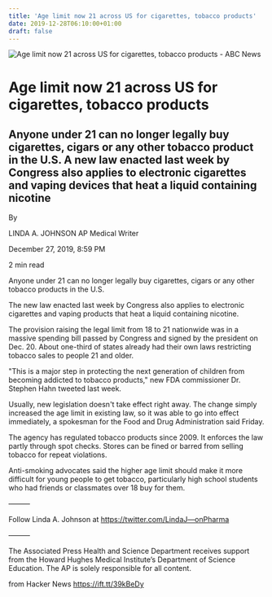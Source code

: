 ```yaml
---
title: 'Age limit now 21 across US for cigarettes, tobacco products'
date: 2019-12-28T06:10:00+01:00
draft: false
---
```


![](https://s.abcnews.com/images/Health/WireAP_40a3067d6b614a6fa8bd79f73c844fab_16x9_992.jpg "Age limit now 21 across US for cigarettes, tobacco products - ABC News")  

Age limit now 21 across US for cigarettes, tobacco products
===========================================================

Anyone under 21 can no longer legally buy cigarettes, cigars or any other tobacco product in the U.S. A new law enacted last week by Congress also applies to electronic cigarettes and vaping devices that heat a liquid containing nicotine
---------------------------------------------------------------------------------------------------------------------------------------------------------------------------------------------------------------------------------------------

By

LINDA A. JOHNSON AP Medical Writer

December 27, 2019, 8:59 PM

2 min read

Anyone under 21 can no longer legally buy cigarettes, cigars or any other tobacco products in the U.S.

The new law enacted last week by Congress also applies to electronic cigarettes and vaping products that heat a liquid containing nicotine.

The provision raising the legal limit from 18 to 21 nationwide was in a massive spending bill passed by Congress and signed by the president on Dec. 20. About one-third of states already had their own laws restricting tobacco sales to people 21 and older.

"This is a major step in protecting the next generation of children from becoming addicted to tobacco products," new FDA commissioner Dr. Stephen Hahn tweeted last week.

Usually, new legislation doesn't take effect right away. The change simply increased the age limit in existing law, so it was able to go into effect immediately, a spokesman for the Food and Drug Administration said Friday.

The agency has regulated tobacco products since 2009. It enforces the law partly through spot checks. Stores can be fined or barred from selling tobacco for repeat violations.

Anti-smoking advocates said the higher age limit should make it more difficult for young people to get tobacco, particularly high school students who had friends or classmates over 18 buy for them.

———

Follow Linda A. Johnson at https://twitter.com/LindaJ—onPharma

———

The Associated Press Health and Science Department receives support from the Howard Hughes Medical Institute’s Department of Science Education. The AP is solely responsible for all content.

  
  
from Hacker News https://ift.tt/39kBeDy